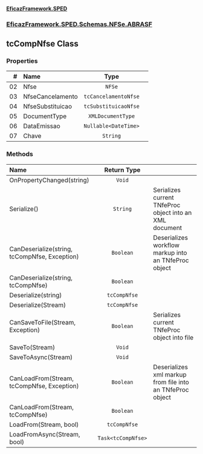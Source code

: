 #### [EficazFramework.SPED](EficazFrameworkSPED.md 'EficazFramework SPED')
### [EficazFramework.SPED.Schemas.NFSe.ABRASF](EficazFramework.SPED.Schemas.NFSe.ABRASF.md 'EficazFramework.SPED.Schemas.NFSe.ABRASF')

## tcCompNfse Class
### Properties

| # | Name | Type | |
| ---: | :--- | :---: | :--- |
| 02 | Nfse | `NFSe` |  |
| 03 | NfseCancelamento | `tcCancelamentoNfse` |  |
| 04 | NfseSubstituicao | `tcSubstituicaoNfse` |  |
| 05 | DocumentType | `XMLDocumentType` |  |
| 06 | DataEmissao | `Nullable<DateTime>` |  |
| 07 | Chave | `String` |  |
### Methods

| Name | Return Type | |
| :--- | :---: | :--- |
| OnPropertyChanged(string) | `Void` |  |
| Serialize() | `String` | Serializes current TNfeProc object into an XML document |
| CanDeserialize(string, tcCompNfse, Exception) | `Boolean` | Deserializes workflow markup into an TNfeProc object |
| CanDeserialize(string, tcCompNfse) | `Boolean` |  |
| Deserialize(string) | `tcCompNfse` |  |
| Deserialize(Stream) | `tcCompNfse` |  |
| CanSaveToFile(Stream, Exception) | `Boolean` | Serializes current TNfeProc object into file |
| SaveTo(Stream) | `Void` |  |
| SaveToAsync(Stream) | `Void` |  |
| CanLoadFrom(Stream, tcCompNfse, Exception) | `Boolean` | Deserializes xml markup from file into an TNfeProc object |
| CanLoadFrom(Stream, tcCompNfse) | `Boolean` |  |
| LoadFrom(Stream, bool) | `tcCompNfse` |  |
| LoadFromAsync(Stream, bool) | `Task<tcCompNfse>` |  |
